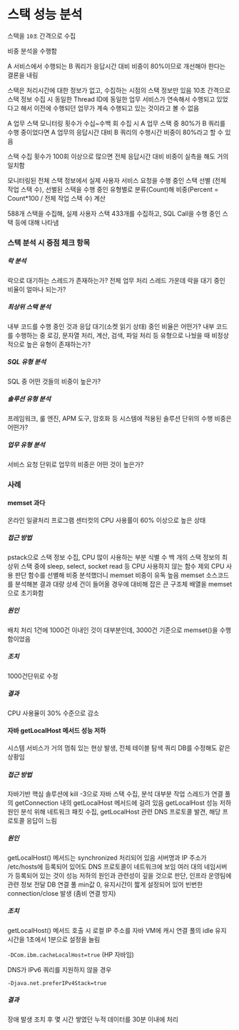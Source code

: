 # 스택 성능 분석

스택을 `10초` 간격으로 수집

비중 분석을 수행함

A 서비스에서 수행되는 B 쿼리가 응답시간 대비 비중이 80%이므로 개선해야 한다는 결론을 내림

스택은 처리시간에 대한 정보가 없고, 수집하는 시점의 스택 정보만 있음
10초 간격으로 스택 정보 수집 시 동일한 Thread ID에 동일한 업무 서비스가 연속해서 수행되고 있었다고 해서 이전에 수행되던 업무가 계속 수행되고 있는 것이라고 볼 수 없음

A 업무 스택 모니터링 횟수가 수십~수백 회 수집 시 A 업무 스택 중 80%가 B 쿼리를 수행 중이었다면 A 업무의 응답시간 대비 B 쿼리의 수행시간 비중이 80%라고 할 수 있음

스택 수집 횟수가 100회 이상으로 많으면 전체 응답시간 대비 비중이 실측을 해도 거의 일치함

모니터링된 전체 스택 정보에서 실제 사용자 서비스 요청을 수행 중인 스택 선별 (전체 작업 스택 수), 선별된 스택을 수행 중인 유형별로 분류(Count)해 비중(Percent = Count*100 / 전체 작업 스택 수) 계산

588개 스택을 수집해, 실제 사용자 스택 433개를 수집하고, SQL Call을 수행 중인 스택 등에 대해 나타냄

### 스택 분석 시 중점 체크 항목

##### 락 분석

락으로 대기하는 스레드가 존재하는가?
전체 업무 처리 스레드 가운데 락을 대기 중인 비율이 얼마나 되는가?

##### 최상위 스택 분석

내부 코드를 수행 중인 것과 응답 대기(소켓 읽기 상태) 중인 비율은 어떤가?
내부 코드를 수행하는 중 로깅, 문자열 처리, 계산, 검색, 파일 처리 등 유형으로 나눴을 때 비정상적으로 높은 유형이 존재하는가?

##### SQL 유형 분석

SQL 중 어떤 것들의 비중이 높은가?

##### 솔루션 유형 분석

프레임워크, 룰 엔진, APM 도구, 암호화 등 시스템에 적용된 솔루션 단위의 수행 비중은 어떤가?

##### 업무 유형 분석

서비스 요청 단위로 업무의 비중은 어떤 것이 높은가?

### 사례

#### memset 과다

온라인 일괄처리 프로그램 센터컷의 CPU 사용률이 60% 이상으로 높은 상태

##### 접근 방법

pstack으로 스택 정보 수집, CPU 많이 사용하는 부분 식별
수 백 개의 스택 정보의 최상위 스택 중에 sleep, select, socket read 등 CPU 사용하지 않는 함수 제외
CPU 사용 판단 함수를 선별해 비중 분석했더니 memset 비중이 유독 높음
memset 소스코드를 분석해본 결과 대량 상세 건이 들어올 경우에 대비해 잡은 큰 구조체 배열을 memset으로 초기화함

##### 원인
배치 처리 1건에 1000건 이내인 것이 대부분인데, 3000건 기준으로 memset()을 수행함이었음

##### 조치
1000건단위로 수정

##### 결과
CPU 사용율이 30% 수준으로 감소

#### 자바 getLocalHost 메서드 성능 저하

시스템 서비스가 거의 멈춰 있는 현상 발생, 전체 테이블 탐색 쿼리 DB를 수정해도 같은 상황임

##### 접근 방법

자바기반 핵심 솔루션에 kill -3으로 자바 스택 수집, 분석
대부분 작업 스레드가 연결 풀의 getConnection 내의 getLocalHost 메서드에 걸려 있음
getLocalHost 성능 저하 원인 분석 위해 네트워크 패킷 수집, getLocalHost 관련 DNS 프로토콜 발견, 해당 프로토콜 응답이 느림

##### 원인

getLocalHost() 메서드는 synchronized 처리되어 있음
서버명과 IP 주소가 /etc/hosts에 등록되어 있어도 DNS 프로토콜이 네트워크에 보임
여러 대의 네임서버가 등록되어 있는 것이 성능 저하의 원인과 관련성이 깊을 것으로 판단, 인프라 운영팀에 관련 정보 전달
DB 연결 풀 min값 0, 유지시간이 짧게 설정되어 있어 빈번한 connection/close 발생 (좀비 연결 방지)

##### 조치

getLocalHost() 메서드 호출 시 로컬 IP 주소를 자바 VM에 캐시
연결 풀의 idle 유지 시간을 1초에서 1분으로 설정을 늘림

`-DCom.ibm.cacheLocalHost=true` (HP 자바임)

DNS가 IPv6 쿼리를 지원하지 않을 경우

`-Djava.net.preferIPv4Stack=true`

##### 결과

장애 발생 조치 후 몇 시간 쌓였던 누적 데이터를 30분 이내에 처리


